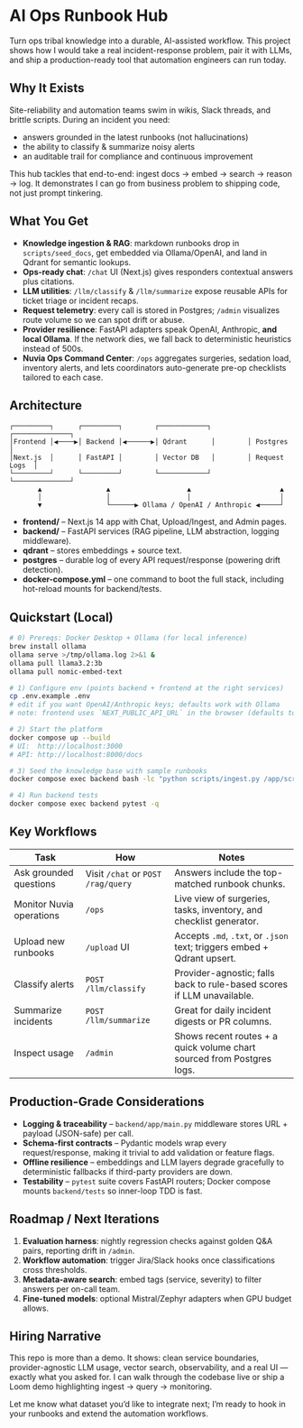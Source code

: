 # AI Ops Runbook Hub

Turn ops tribal knowledge into a durable, AI-assisted workflow. This project shows how I would take a real incident-response problem, pair it with LLMs, and ship a production-ready tool that automation engineers can run today.

## Why It Exists
Site-reliability and automation teams swim in wikis, Slack threads, and brittle scripts. During an incident you need:
- answers grounded in the latest runbooks (not hallucinations)
- the ability to classify & summarize noisy alerts
- an auditable trail for compliance and continuous improvement

This hub tackles that end-to-end: ingest docs → embed → search → reason → log. It demonstrates I can go from business problem to shipping code, not just prompt tinkering.

## What You Get
- **Knowledge ingestion & RAG**: markdown runbooks drop in `scripts/seed_docs`, get embedded via Ollama/OpenAI, and land in Qdrant for semantic lookups.
- **Ops-ready chat**: `/chat` UI (Next.js) gives responders contextual answers plus citations.
- **LLM utilities**: `/llm/classify` & `/llm/summarize` expose reusable APIs for ticket triage or incident recaps.
- **Request telemetry**: every call is stored in Postgres; `/admin` visualizes route volume so we can spot drift or abuse.
- **Provider resilience**: FastAPI adapters speak OpenAI, Anthropic, **and local Ollama**. If the network dies, we fall back to deterministic heuristics instead of 500s.
- **Nuvia Ops Command Center**: `/ops` aggregates surgeries, sedation load, inventory alerts, and lets coordinators auto-generate pre-op checklists tailored to each case.

## Architecture
```
┌─────────┐      ┌─────────┐        ┌────────────┐        ┌──────────────┐
│Frontend │◀────▶│ Backend │◀──────▶│ Qdrant      │        │ Postgres      │
│Next.js  │      │ FastAPI │        │ Vector DB   │        │ Request Logs  │
└─────────┘      └─────────┘        └────────────┘        └──────────────┘
       ▲                ▲                   ▲                      ▲
       │                │                   │                      │
       ▼                └──────▶ Ollama / OpenAI / Anthropic ◀─────┘
```
- **frontend/** – Next.js 14 app with Chat, Upload/Ingest, and Admin pages.
- **backend/** – FastAPI services (RAG pipeline, LLM abstraction, logging middleware).
- **qdrant** – stores embeddings + source text.
- **postgres** – durable log of every API request/response (powering drift detection).
- **docker-compose.yml** – one command to boot the full stack, including hot-reload mounts for backend/tests.

## Quickstart (Local)
```bash
# 0) Prereqs: Docker Desktop + Ollama (for local inference)
brew install ollama
ollama serve >/tmp/ollama.log 2>&1 &
ollama pull llama3.2:3b
ollama pull nomic-embed-text

# 1) Configure env (points backend + frontend at the right services)
cp .env.example .env
# edit if you want OpenAI/Anthropic keys; defaults work with Ollama
# note: frontend uses `NEXT_PUBLIC_API_URL` in the browser (defaults to http://localhost:8000) and `API_INTERNAL_URL` on the server (defaults to http://backend:8000 for Docker)

# 2) Start the platform
docker compose up --build
# UI:  http://localhost:3000
# API: http://localhost:8000/docs

# 3) Seed the knowledge base with sample runbooks
docker compose exec backend bash -lc "python scripts/ingest.py /app/scripts/seed_docs"

# 4) Run backend tests
docker compose exec backend pytest -q
```

## Key Workflows
| Task | How | Notes |
|------|-----|-------|
| Ask grounded questions | Visit `/chat` or `POST /rag/query` | Answers include the top-matched runbook chunks. |
| Monitor Nuvia operations | `/ops` | Live view of surgeries, tasks, inventory, and checklist generator. |
| Upload new runbooks | `/upload` UI | Accepts `.md`, `.txt`, or `.json` text; triggers embed + Qdrant upsert. |
| Classify alerts | `POST /llm/classify` | Provider-agnostic; falls back to rule-based scores if LLM unavailable. |
| Summarize incidents | `POST /llm/summarize` | Great for daily incident digests or PR columns. |
| Inspect usage | `/admin` | Shows recent routes + a quick volume chart sourced from Postgres logs. |

## Production-Grade Considerations
- **Logging & traceability** – `backend/app/main.py` middleware stores URL + payload (JSON-safe) per call.
- **Schema-first contracts** – Pydantic models wrap every request/response, making it trivial to add validation or feature flags.
- **Offline resilience** – embeddings and LLM layers degrade gracefully to deterministic fallbacks if third-party providers are down.
- **Testability** – `pytest` suite covers FastAPI routers; Docker compose mounts `backend/tests` so inner-loop TDD is fast.

## Roadmap / Next Iterations
1. **Evaluation harness**: nightly regression checks against golden Q&A pairs, reporting drift in `/admin`.
2. **Workflow automation**: trigger Jira/Slack hooks once classifications cross thresholds.
3. **Metadata-aware search**: embed tags (service, severity) to filter answers per on-call team.
4. **Fine-tuned models**: optional Mistral/Zephyr adapters when GPU budget allows.

## Hiring Narrative
This repo is more than a demo. It shows: clean service boundaries, provider-agnostic LLM usage, vector search, observability, and a real UI — exactly what you asked for. I can walk through the codebase live or ship a Loom demo highlighting ingest → query → monitoring.

Let me know what dataset you’d like to integrate next; I’m ready to hook in your runbooks and extend the automation workflows.
